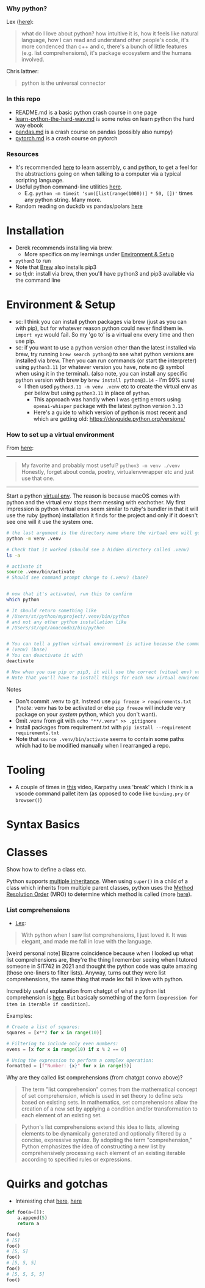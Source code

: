 

### Why python?

Lex ([here](https://www.youtube.com/watch?v=pdJQ8iVTwj8&t=10m20s)):

> what do I love about python? how intuitive it is, how it feels like natural language, how I can read and understand other people's code, it's more condenced than c++ and c, there's a bunch of little features (e.g. list comprehensions), it's package ecosystem and the humans involved.

Chris lattner:

> python is the universal connector




### In this repo

- README.md is a basic python crash course in one page
- [learn-python-the-hard-way.md](learn-python-the-hard-way.md) is some notes on learn python the hard way ebook
- [pandas.md](pandas.md) is a crash course on pandas (possibly also numpy)
- [pytorch.md](pytorch.md) is a crash course on pytorch




### Resources

- It's recommended [here](https://www.youtube.com/watch?v=XlvfHOrF26M) to learn assembly, c and python, to get a feel for the abstractions going on when talking to a computer via a typical scripting language. 
- Useful python command-line utilities [here](https://news.ycombinator.com/item?id=40567532). 
  - E.g. `python -m timeit 'sum([list(range(1000))] * 50, [])'` times any python string. Many more.
- Random reading on duckdb vs pandas/polars [here](https://www.pgrs.net/2024/11/01/duckdb-over-pandas-polars/) 



# Installation

- Derek recommends installing via brew.
    - More specifics on my learnings under [Environment & Setup](#environment--setup)
- `python3` to run
- Note that [Brew](https://docs.brew.sh/Homebrew-and-Python) also installs pip3
- so tl;dr: install via brew, then you'll have python3 and pip3 available via the command line




# Environment & Setup

- sc: I think you can install python packages via brew (just as you can with pip), but for whatever reason python could never find them ie. `import xyz` would fail. So my 'go to' is a virtual env every time and then use pip.
- sc: if you want to use a python version other than the latest installed via brew, try running `brew search python@` to see what python versions are installed via brew. Then you can run commands (or start the interpreter) using `python3.11` (or whatever version you have, note no @ symbol when using it in the terminal). (also note, you can install any specific python version with brew by `brew install python@3.14` - I'm 99% sure)
  - I then used `python3.11 -m venv .venv` etc to create the virtual env as per below but using `python3.11` in place of `python`.
    - This approach was handly when I was getting errors using `openai-whisper` package with the latest python version `3.13`
    - Here's a guide to which version of python is most recent and which are getting old: https://devguide.python.org/versions/


### How to set up a virtual environment


From [here](https://news.ycombinator.com/item?id=40568602):

<hr>

> My favorite and probably most useful? `python3 -m venv ./venv` Honestly, forget about conda, poetry, virtualenvwrapper etc and just use that one.

<hr>

Start a python [virtual env](https://docs.python.org/3/library/venv.html). The reason is because macOS comes with python and the virtual env stops them messing with eachother. My first impression is python virtual envs seem similar to ruby's bundler in that it will use the ruby (python) installation it finds for the project and only if it doesn't see one will it use the system one.


```sh
# the last argument is the directory name where the virtual env will go
python -m venv .venv 

# Check that it worked (should see a hidden directory called .venv)
ls -a

# activate it
source .venv/bin/activate
# Should see command prompt change to (.venv) (base)


# now that it's activated, run this to confirm 
which python

# It should return something like
# /Users/st/python/myproject/.venv/bin/python
# and not any other python installation like 
# /Users/st/opt/anaconda3/bin/python


# You can tell a python virtual environment is active because the command prompt will look like this
# (venv) (base)
# You can deactivate it with
deactivate

# Now when you use pip or pip3, it will use the correct (vitual env) version of python
# Note that you'll have to install things for each new virtual environment
```



Notes

- Don't commit .venv to git. Instead use `pip freeze > requirements.txt` (**note*: venv has to be activated or else `pip freeze` will include very package on your *system* python, which you don't want).
- Omit .venv from git with `echo "**/.venv" >> .gitignore`
- Install packages from requirement.txt with `pip install --requirement requirements.txt`
- Note that `source .venv/bin/activate` seems to contain some paths which had to be modified manually when I rearranged a repo.




# Tooling

- A couple of times in [this](https://www.youtube.com/watch?v=l8pRSuU81PU) video, Karpathy uses 'break' which I think is a vscode command pallet item (as opposed to code like `binding.pry` or `browser()`)






# Syntax Basics





# Classes

Show how to define a class etc. 

Python supports [multiple inheritance](https://stackoverflow.com/questions/3277367/how-does-pythons-super-work-with-multiple-inheritance). When using `super()` in a child of a class which inherits from multiple parent classes, python uses the [Method Resolution Order](http://python-history.blogspot.com/2010/06/method-resolution-order.html) (MRO) to determine which method is called (more [here](https://stackoverflow.com/a/3277407)).  








### List comprehensions

- [Lex](https://www.youtube.com/watch?v=t5CcNJx5qtM): 

> With python when I saw list comprehensions, I just loved it. It was elegant, and made me fall in love with the language. 

[weird personal note] Bizarre coincidence because when I looked up what list comprehensions are, they're the thing I remember seeing when I tutored someone in SIT742 in 2021 and thought the python code was quite amazing (those one-liners to filter lists). Anyway, turns out they were list comprehensions, the same thing that made lex fall in love with python.


Incredibly useful explanation from chatgpt of what a python list comprehension is [here](https://chatgpt.com/c/0873bbd5-b953-444f-8c6c-f2681ff41fc7). But basicaly something of the form `[expression for item in iterable if condition]`.

Examples:

```py
# Create a list of squares:
squares = [x**2 for x in range(10)]

# Filtering to include only even numbers:
evens = [x for x in range(10) if x % 2 == 0]

# Using the expression to perform a complex operation:
formatted = [f"Number: {x}" for x in range(5)]
```

Why are they called list comprehensions (from chatgpt convo above)? 

> The term "list comprehension" comes from the mathematical concept of set comprehension, which is used in set theory to define sets based on existing sets. In mathematics, set comprehensions allow the creation of a new set by applying a condition and/or transformation to each element of an existing set.

> Python's list comprehensions extend this idea to lists, allowing elements to be dynamically generated and optionally filtered by a concise, expressive syntax. By adopting the term "comprehension," Python emphasizes the idea of constructing a new list by comprehensively processing each element of an existing iterable according to specified rules or expressions.





# Quirks and gotchas


- Interesting chat [here](https://news.ycombinator.com/item?id=40630059), [here](https://stackoverflow.com/questions/1132941/the-mutable-default-argument-in-python)

```python
def foo(a=[]):
    a.append(5)
    return a

foo()
# [5]
foo()
# [5, 5]
foo()
# [5, 5, 5]
foo()
# [5, 5, 5, 5]
foo()
```


